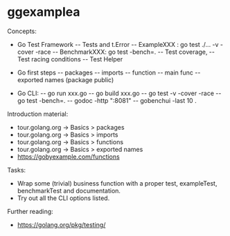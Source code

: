 # ggexamplea

Concepts:

  - Go Test Framework
  -- Tests and t.Error
  -- ExampleXXX : go test ./... -v -cover -race
  -- BenchmarkXXX: go test -bench=.
  -- Test coverage, 
  -- Test racing conditions
  -- Test Helper

  - Go first steps
  -- packages
  -- imports
  -- function
  -- main func
  -- exported names (package public)

  - Go CLI:
  -- go run xxx.go
  -- go build xxx.go
  -- go test -v -cover -race
  -- go test -bench=.
  -- godoc -http ":8081"
  -- gobenchui -last 10 .

  Introduction material:
  - tour.golang.org -> Basics  > packages
  - tour.golang.org -> Basics  > imports
  - tour.golang.org -> Basics  > functions
  - tour.golang.org -> Basics  > exported names
  - https://gobyexample.com/functions

Tasks:
- Wrap some (trivial) business function with a proper test, exampleTest, benchmarkTest and documentation.
- Try out all the CLI options listed.

 Further reading:

  - https://golang.org/pkg/testing/